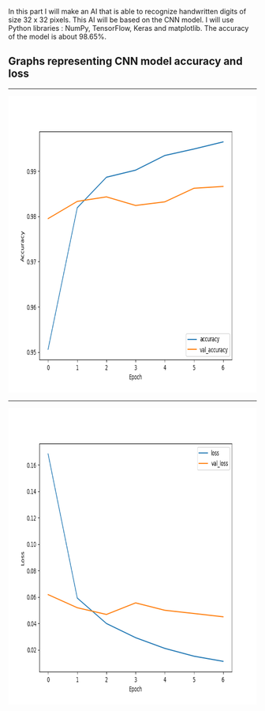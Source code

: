 In this part I will make an AI that is able to recognize handwritten digits of size 32 x 32 pixels.
This AI will be based on the CNN model.
I will use Python libraries : NumPy, TensorFlow, Keras and matplotlib.
The accuracy of the model is about 98.65%.
## Graphs representing CNN model accuracy and loss
<hr>
<img src="accuracy_graph.png" alt="Logo Digiit" width="600" height="600">
<hr>
<img src="loss_graph.png" alt="Logo Digiit" width="600" height="600">
